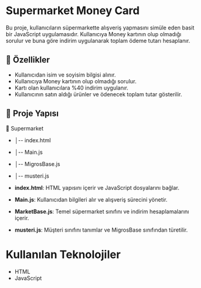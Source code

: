
# Supermarket Money Card
Bu proje, kullanıcıların süpermarkette alışveriş yapmasını simüle eden basit bir JavaScript uygulamasıdır. Kullanıcıya Money kartının olup olmadığı sorulur ve buna göre indirim uygulanarak toplam ödeme tutarı hesaplanır.

## 🚀 Özellikler

- Kullanıcıdan isim ve soyisim bilgisi alınır.
- Kullanıcıya Money kartının olup olmadığı sorulur.
- Kartı olan kullanıcılara %40 indirim uygulanır.
- Kullanıcının satın aldığı ürünler ve ödenecek toplam tutar gösterilir.

## 📂 Proje Yapısı

📁 Supermarket 
- │-- index.html 
- │-- Main.js 
- │-- MigrosBase.js 
- │-- musteri.js


- **index.html**: HTML yapısını içerir ve JavaScript dosyalarını bağlar.
- **Main.js**: Kullanıcıdan bilgileri alır ve alışveriş sürecini yönetir.
- **MarketBase.js**: Temel süpermarket sınıfını ve indirim hesaplamalarını içerir.
- **musteri.js**: Müşteri sınıfını tanımlar ve MigrosBase sınıfından türetilir.


# Kullanılan Teknolojiler
- HTML
- JavaScript
